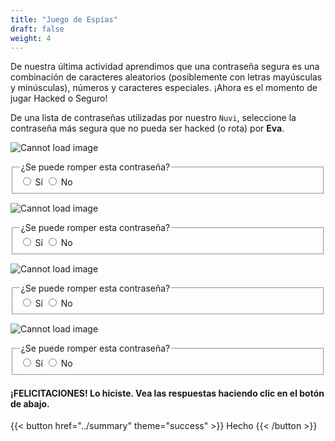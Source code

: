 ```yaml
---
title: "Juego de Espías"
draft: false
weight: 4
---
```


De nuestra última actividad aprendimos que una contraseña segura es una combinación de caracteres aleatorios (posiblemente con letras mayúsculas y minúsculas), números y caracteres especiales. ¡Ahora es el momento de jugar Hacked o Seguro! 

De una lista de contraseñas utilizadas por nuestro `Nuvi`, seleccione la contraseña más segura que no pueda ser hacked (o rota) por **Eva**.

![Cannot load image](../img/pwd1.png?height=450px&classes=border,shadow)
<fieldset>  
  <legend>¿Se puede romper esta contraseña?</legend>
  <input type="radio" id="notify-on1" name="notify1" value="on" >
  <label for="notify-on">Sí</label>
  <input type="radio" id="notify-off1" name="notify1" value="off">
  <label for="notify-off">No</label>
</fieldset>

![Cannot load image](../img/pwd2.png?height=450px&classes=border,shadow)
<fieldset>  
  <legend>¿Se puede romper esta contraseña?</legend>
  <input type="radio" id="notify-on2" name="notify2" value="on" >
  <label for="notify-on">Sí</label>
  <input type="radio" id="notify-off2" name="notify2" value="off">
  <label for="notify-off">No</label>
</fieldset>

![Cannot load image](../img/pwd3.png?height=450px&classes=border,shadow)
<fieldset>  
  <legend>¿Se puede romper esta contraseña?</legend>
  <input type="radio" id="notify-on3" name="notify3" value="on" >
  <label for="notify-on">Sí</label>
  <input type="radio" id="notify-off3" name="notify3" value="off">
  <label for="notify-off">No</label>
</fieldset> 

![Cannot load image](../img/pwd4.png?height=450px&classes=border,shadow)
<fieldset>  
  <legend>¿Se puede romper esta contraseña?</legend>
  <input type="radio" id="notify-on4" name="notify4" value="on" >
  <label for="notify-on">Sí</label>
  <input type="radio" id="notify-off4" name="notify4" value="off">
  <label for="notify-off">No</label>
</fieldset>

#### ¡FELICITACIONES! Lo hiciste. Vea las respuestas haciendo clic en el botón de abajo.

{{< button href="../summary" theme="success" >}} Hecho {{< /button >}}
